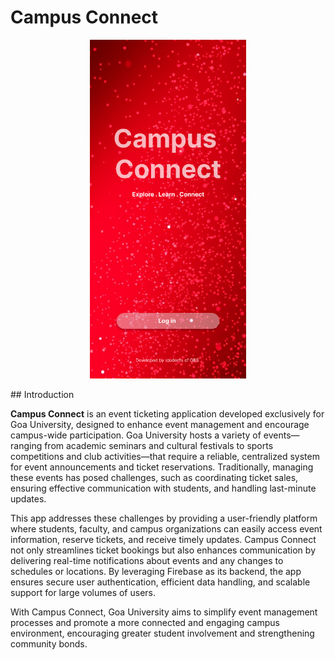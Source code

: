 # Campus Connect

<p align="center">
  <img src="Frame 8.png" alt="Campus Connect Banner" width="250"/>
</p>
## Introduction

**Campus Connect** is an event ticketing application developed exclusively for Goa University, designed to enhance event management and encourage campus-wide participation. Goa University hosts a variety of events—ranging from academic seminars and cultural festivals to sports competitions and club activities—that require a reliable, centralized system for event announcements and ticket reservations. Traditionally, managing these events has posed challenges, such as coordinating ticket sales, ensuring effective communication with students, and handling last-minute updates.

This app addresses these challenges by providing a user-friendly platform where students, faculty, and campus organizations can easily access event information, reserve tickets, and receive timely updates. Campus Connect not only streamlines ticket bookings but also enhances communication by delivering real-time notifications about events and any changes to schedules or locations. By leveraging Firebase as its backend, the app ensures secure user authentication, efficient data handling, and scalable support for large volumes of users.

With Campus Connect, Goa University aims to simplify event management processes and promote a more connected and engaging campus environment, encouraging greater student involvement and strengthening community bonds.
